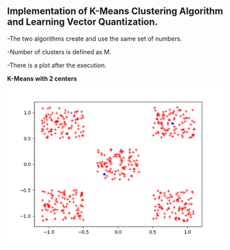 ## Implementation of K-Means Clustering Algorithm and Learning Vector Quantization.

-The two algorithms create and use the same set of numbers.

-Number of clusters is defined as M.

-There is a plot after the execution.

**K-Means with 2 centers**
![alt text](https://github.com/ThanosAd/Clustering-Algorithms/blob/master/km2.png)


